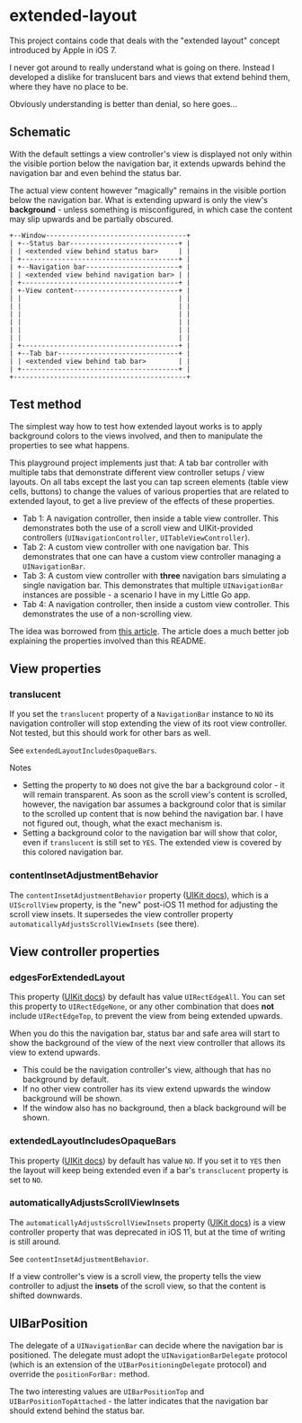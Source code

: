 # extended-layout

This project contains code that deals with the "extended layout" concept introduced by Apple in iOS 7.

I never got around to really understand what is going on there. Instead I developed a dislike for translucent bars and views that extend behind them, where they have no place to be.

Obviously understanding is better than denial, so here goes...

## Schematic

With the default settings a view controller's view is displayed not only within the visible portion below the navigation bar, it extends upwards behind the navigation bar and even behind the status bar.

The actual view content however "magically" remains in the visible portion below the navigation bar. What is extending upward is only the view's **background** - unless something is misconfigured, in which case the content may slip upwards and be partially obscured.

```
+--Window-----------------------------------+
| +--Status bar---------------------------+ |
| | <extended view behind status bar>     | |
| +---------------------------------------+ |
| +--Navigation bar-----------------------+ |
| | <extended view behind navigation bar> | |
| +---------------------------------------+ |
| +-View content--------------------------+ |
| |                                       | |
| |                                       | |
| |                                       | |
| |                                       | |
| |                                       | |
| |                                       | |
| +---------------------------------------+ |
| +--Tab bar------------------------------+ |
| | <extended view behind tab bar>        | |
| +---------------------------------------+ |
+-------------------------------------------+
```

## Test method

The simplest way how to test how extended layout works is to apply background colors to the views involved, and then to manipulate the properties to see what happens.

This playground project implements just that: A tab bar controller with multiple tabs that demonstrate different view controller setups / view layouts. On all tabs except the last you can tap screen elements (table view cells, buttons) to change the values of various properties that are related to extended layout, to get a live preview of the effects of these properties.

- Tab 1: A navigation controller, then inside a table view controller. This demonstrates both the use of a scroll view and UIKit-provided controllers (`UINavigationController`, `UITableViewController`).
- Tab 2: A custom view controller with one navigation bar. This demonstrates that one can have a custom view controller managing a `UINavigationBar`.
- Tab 3: A custom view controller with **three** navigation bars simulating a single navigation bar. This demonstrates that multiple `UINavigationBar` instances are possible - a scenario I have in my Little Go app.
- Tab 4: A navigation controller, then inside a custom view controller. This demonstrates the use of a non-scrolling view.


The idea was borrowed from [this article](https://medium.com/@wailord/extended-layout-in-ios-pre-ios-11-5eff2debf28). The article does a much better job explaining the properties involved than this README.

## View properties

### translucent

If you set the `translucent` property of a `NavigationBar` instance to `NO` its navigation controller will stop extending the view of its root view controller.
Not tested, but this should work for other bars as well.

See `extendedLayoutIncludesOpaqueBars`.

Notes

- Setting the property to `NO` does not give the bar a background color - it will remain transparent. As soon as the scroll view's content is scrolled, however, the navigation bar assumes a background color that is similar to the scrolled up content that is now behind the navigation bar. I have not figured out, though, what the exact mechanism is.
- Setting a background color to the navigation bar will show that color, even if `translucent` is still set to `YES`. The extended view is covered by this colored navigation bar.

### contentInsetAdjustmentBehavior

The `contentInsetAdjustmentBehavior` property ([UIKit docs](https://developer.apple.com/documentation/uikit/uiscrollviewcontentinsetadjustmentbehavior?language=objc)), which is a `UIScrollView` property, is the "new" post-iOS 11 method for adjusting the scroll view insets. It supersedes the view controller property `automaticallyAdjustsScrollViewInsets` (see there).

## View controller properties

### edgesForExtendedLayout

This property ([UIKit docs](https://developer.apple.com/documentation/uikit/uiviewcontroller/1621515-edgesforextendedlayout?language=objc)) by default has value `UIRectEdgeAll`. You can set this property to `UIRectEdgeNone`, or any other combination that does **not** include `UIRectEdgeTop`, to prevent the view from being extended upwards.

When you do this the navigation bar, status bar and safe area will start to show the background of the view of the next view controller that allows its view to extend upwards.

- This could be the navigation controller's view, although that has no background by default.
- If no other view controller has its view extend upwards the window background will be shown.
- If the window also has no background, then a black background will be shown.

### extendedLayoutIncludesOpaqueBars

This property ([UIKit docs](https://developer.apple.com/documentation/uikit/uiviewcontroller/1621404-extendedlayoutincludesopaquebars?language=objc)) by default has value `NO`. If you set it to `YES` then the layout will keep being extended even if a bar's `transclucent` property is set to `NO`.

### automaticallyAdjustsScrollViewInsets

The `automaticallyAdjustsScrollViewInsets` property ([UIKit docs](https://developer.apple.com/documentation/uikit/uiviewcontroller/1621372-automaticallyadjustsscrollviewin?language=objc)) is a view controller property that was deprecated in iOS 11, but at the time of writing is still around.

See `contentInsetAdjustmentBehavior`.

If a view controller's view is a scroll view, the property tells the view controller to adjust the **insets** of the scroll view, so that the content is shifted downwards.

## UIBarPosition

The delegate of a `UINavigationBar` can decide where the navigation bar is positioned. The delegate must adopt the `UINavigationBarDelegate` protocol (which is an extension of the `UIBarPositioningDelegate` protocol) and override the `positionForBar:` method.

The two interesting values are `UIBarPositionTop` and `UIBarPositionTopAttached` - the latter indicates that the navigation bar should extend behind the status bar.
